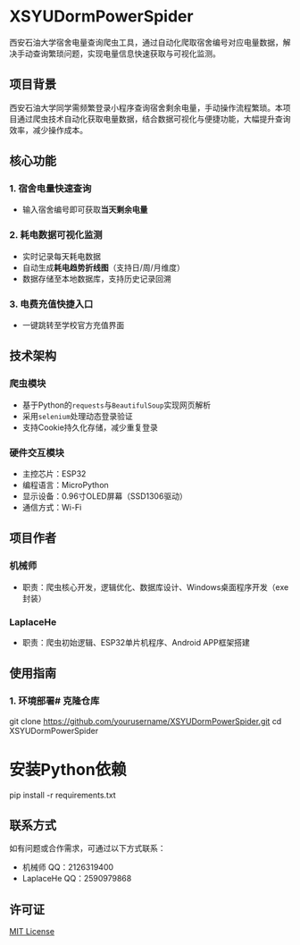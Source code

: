 # XSYUDormPowerSpider

西安石油大学宿舍电量查询爬虫工具，通过自动化爬取宿舍编号对应电量数据，解决手动查询繁琐问题，实现电量信息快速获取与可视化监测。

## 项目背景

西安石油大学同学需频繁登录小程序查询宿舍剩余电量，手动操作流程繁琐。本项目通过爬虫技术自动化获取电量数据，结合数据可视化与便捷功能，大幅提升查询效率，减少操作成本。

## 核心功能

### 1. 宿舍电量快速查询
- 输入宿舍编号即可获取**当天剩余电量**

### 2. 耗电数据可视化监测
- 实时记录每天耗电数据
- 自动生成**耗电趋势折线图**（支持日/周/月维度）
- 数据存储至本地数据库，支持历史记录回溯

### 3. 电费充值快捷入口
- 一键跳转至学校官方充值界面

## 技术架构

### 爬虫模块
- 基于Python的`requests`与`BeautifulSoup`实现网页解析
- 采用`selenium`处理动态登录验证
- 支持Cookie持久化存储，减少重复登录


### 硬件交互模块
- 主控芯片：ESP32
- 编程语言：MicroPython
- 显示设备：0.96寸OLED屏幕（SSD1306驱动）
- 通信方式：Wi-Fi

## 项目作者

### 机械师
- 职责：爬虫核心开发，逻辑优化、数据库设计、Windows桌面程序开发（exe封装）

### LaplaceHe
- 职责：爬虫初始逻辑、ESP32单片机程序、Android APP框架搭建

## 使用指南

### 1. 环境部署# 克隆仓库
git clone https://github.com/yourusername/XSYUDormPowerSpider.git
cd XSYUDormPowerSpider

# 安装Python依赖
pip install -r requirements.txt


## 联系方式
如有问题或合作需求，可通过以下方式联系：
- 机械师 QQ：2126319400
- LaplaceHe QQ：2590979868

## 许可证
[MIT License](LICENSE)
    